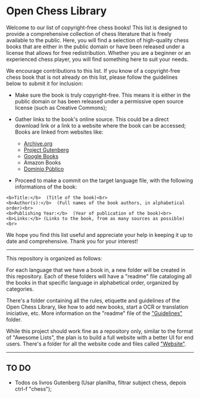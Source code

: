 # Open Chess Library

Welcome to our list of copyright-free chess books! This list is designed to provide a comprehensive collection of chess literature that is freely available to the public. Here, you will find a selection of high-quality chess books that are either in the public domain or have been released under a license that allows for free redistribution. Whether you are a beginner or an experienced chess player, you will find something here to suit your needs.

We encourage contributions to this list. If you know of a copyright-free chess book that is not already on this list, please follow the guidelines below to submit it for inclusion:

- Make sure the book is truly copyright-free. This means it is either in the public domain or has been released under a permissive open source license (such as Creative Commons); 
- Gather links to the book's online source. This could be a direct download link or a link to a website where the book can be accessed;
Books are linked from websites like:

    - [Archive.org](http://archive.org/)
    - [Project Gutenberg](https://www.gutenberg.org/)
    - [Google Books](https://books.google.com/)
    - Amazon Books
    - [Domínio Público](http://www.dominiopublico.gov.br/pesquisa/PesquisaObraForm.jsp)

- Proceed to make a commit on the target language file, with the following informations of the book:

`<b>Title:</b>  (Title of the book)<br>` <br>
`<b>Author(s):</b>  (Full names of the book authors, in alphabetical order)<br>` <br>
`<b>Publishing Year:</b>  (Year of publication of the book)<br>` <br>
`<b>Links:</b> (Links to the book, from as many sources as possible) <br>` <br>

We hope you find this list useful and appreciate your help in keeping it up to date and comprehensive. Thank you for your interest!

-------------------------------------------------------------------

This repository is organized as follows:

For each language that we have a book in, a new folder will be created in this repository. Each of these folders will have a "readme" file cataloging all the books in that specific language in alphabetical order, organized by categories.

There's a folder containing all the rules, etiquette and guidelines of the Open Chess Library, like how to add new books, start a OCR or translation iniciative, etc.
More information on the "readme" file of the ["Guidelines"](https://github.com/LeoBluuee/OpenChessLibrary/tree/main/Guidelines) folder.

While this project should work fine as a repository only, similar to the format of "Awesome Lists", the plan is to build a full website with a better UI for end users.
There's a folder for all the website code and files called ["Website"](https://github.com/LeoBluuee/OpenChessLibrary/tree/main/Website).

---------------------------------------------------------------------
## TO DO 

- Todos os livros Gutenberg (Usar planilha, filtrar subject chess, depois ctrl-f "chess");

